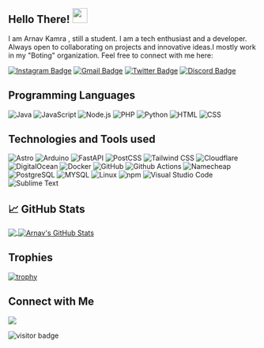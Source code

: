 ## Hello There! <img src="https://raw.githubusercontent.com/aemmadi/aemmadi/master/wave.gif" width="30">

I am Arnav Kamra , still a student. I am a tech enthusiast and a developer. Always open to collaborating on projects and innovative ideas.I mostly work in my "Boting" organization. Feel free to connect with me here:


[![Instagram Badge](https://img.shields.io/badge/-arnav_717-purple?style=flat-square&logo=instagram&logoColor=white&link=https://https://www.instagram.com/arnav_717/)](https://www.instagram.com/arnav_717/)
[![Gmail Badge](https://img.shields.io/badge/-arnavkamramalout@gmail.com-c14438?style=flat-square&logo=Gmail&logoColor=white&link=mailto:arnavkamramlout@gmail.com)](mailto:arnavkamramalout@gmail.com)
[![Twitter Badge](https://img.shields.io/badge/-ArnavKamra7-1DA1F2?style=flat-square&logo=twitter&logoColor=white&link=https://twitter.com/ArnavKamra7)](https://twitter.com/ArnavKamra7)
[![Discord Badge](https://img.shields.io/badge/-MyDiscordServer-1DA1F2?style=flat-square&logo=discord&logoColor=white&link=https://discord.gg/5dk8sP94EK)](https://discord.gg/5dk8sP94EK)

## Programming Languages
![Java](https://img.shields.io/badge/Java-007396?logo=Java&logoColor=white)
![JavaScript](https://img.shields.io/badge/JavaScript-F7DF1E?logo=JavaScript&logoColor=white)
![Node.js](https://img.shields.io/badge/Node.js-339933?logo=Node.js&logoColor=white)
![PHP](https://img.shields.io/badge/PHP-777BB4?logo=PHP&logoColor=white)
![Python](https://img.shields.io/badge/Python-3776AB?logo=Python&logoColor=white)
![HTML](https://img.shields.io/badge/Html5-3776AB?logo=Html5&logoColor=white)
![CSS](https://img.shields.io/badge/CSS3-3776AB?logo=CSS3&logoColor=white)

## Technologies and Tools used
![Astro](https://img.shields.io/badge/Astro-FF5D01?logo=Astro&logoColor=white)
![Arduino](https://img.shields.io/badge/Arduino-00979D?logo=Arduino&logoColor=white)
![FastAPI](https://img.shields.io/badge/FastAPI-009688?logo=FastAPI&logoColor=white)
![PostCSS](https://img.shields.io/badge/PostCSS-DD3A0A?logo=PostCSS&logoColor=white)
![Tailwind CSS](https://img.shields.io/badge/Tailwind%20CSS-06B6D4?logo=Tailwind%20CSS&logoColor=white)
![Cloudflare](https://img.shields.io/badge/Cloudflare-F38020?logo=Cloudflare&logoColor=white)
![DigitalOcean](https://img.shields.io/badge/DigitalOcean-0080FF?logo=DigitalOcean&logoColor=white)
![Docker](https://img.shields.io/badge/Docker-2496ED?logo=Docker&logoColor=white)
![GitHub](https://img.shields.io/badge/GitHub-181717?logo=GitHub&logoColor=white)
![Github Actions](https://img.shields.io/badge/Github%20Actions-2088FF?logo=Github%20Actions&logoColor=white)
![Namecheap](https://img.shields.io/badge/Namecheap-DE3723?logo=Namecheap&logoColor=white)
![PostgreSQL](https://img.shields.io/badge/PostgreSQL-4169E1?logo=PostgreSQL&logoColor=white)
![MYSQL](https://img.shields.io/badge/MySQL-4169E1?logo=MySQL&logoColor=white)
![Linux](https://img.shields.io/badge/Linux-FCC624?logo=Linux&logoColor=white)
![npm](https://img.shields.io/badge/npm-CB3837?logo=npm&logoColor=white)
![Visual Studio Code](https://img.shields.io/badge/Visual%20Studio%20Code-007ACC?logo=Visual%20Studio%20Code&logoColor=white)
![Sublime Text](https://img.shields.io/badge/Sublime_text-007ACC?logo=Sublime-Text&logoColor=white)


## &#x1f4c8; GitHub Stats
<a href="https://github.com/Arnavop/Arnavop">
  <img align="center" src="https://github-readme-stats-ruby-one.vercel.app/api/top-langs/?username=arnavop&&title_color=ffffff&text_color=c9cacc&icon_color=2bbc8a&bg_color=1d1f21&langs_count=3" />
</a>
<a href="https://github.com/Arnavop/Arnavop">
  <img align="center" src="https://github-readme-stats-ruby-one.vercel.app/api?username=Arnavop&show_icons=true&line_height=27&count_private=true&title_color=ffffff&text_color=c9cacc&icon_color=2bbc8a&bg_color=1d1f21" alt="Arnav's GitHub Stats" />
</a>

## Trophies
[![trophy](https://github-profile-trophy.vercel.app/?username=ryo-ma&theme=onedark)](https://github.com/ryo-ma/github-profile-trophy)

## Connect with Me
[![](https://discord.c99.nl/widget/theme-2/857933962013179955.png)](https://discord.gg/7vWg935pd9)


![visitor badge](https://visitor-badge.glitch.me/badge?page_id=arnavop.visitor-badge)


